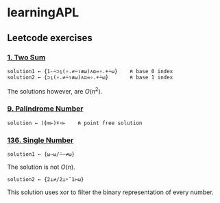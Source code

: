 # learningAPL
## Leetcode exercises

### [1. Two Sum](https://leetcode.com/problems/two-sum/)
````APL
solution1 ← {1-⍨⊃⍸(∘.≠⍨⍳≢⍵)∧⍺=∘.+⍨⍵}    ⍝ base 0 index
solution2 ← {⊃⍸(∘.≠⍨⍳≢⍵)∧⍺=∘.+⍨⍵}       ⍝ base 1 index
````
The solutions however, are  $O(n^2)$.

### [9. Palindrome Number](https://leetcode.com/problems/palindrome-number/)
````APL
solution ← (⌽≡⊢)⍕∘⊢    ⍝ point free solution
````

### [136. Single Number](https://leetcode.com/problems/single-number/)
````APL
solution1 ← {⍵~⍵/⍨~≠⍵}
````
The solution is not $O(n)$.
````APL
solution2 ← {2⊥≠/2⊥⍣¯1⊢⍵}
````
This solution uses xor to filter the binary representation of every number.
